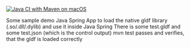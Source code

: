 [![Java CI with Maven on macOS](https://github.com/holg/gldf_spring/actions/workflows/maven.yml/badge.svg)](https://github.com/holg/gldf_spring/actions/workflows/maven.yml)



Some sample demo Java Spring App to load the native gldf library (.so/.dll/.dylib) and use it inside Java Spring
There is some test.gldf and some test.json (which is the control output)
mvn test passes and verifies, that the gldf is loaded correctly
